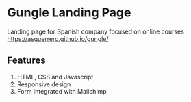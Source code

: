 # Gungle Landing Page
 
 Landing page for Spanish company focused on online courses <br>
 https://asguerrero.github.io/gungle/
 
 ## Features
 1. HTML, CSS and Javascript
 3. Responsive design
 4. Form integrated with Mailchimp
 

 
